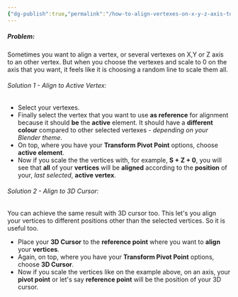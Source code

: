 ```yaml
---
{"dg-publish":true,"permalink":"/how-to-align-vertexes-on-x-y-z-axis-to-an-other-vertex-or-position/","noteIcon":""}
---
```


##### Problem:
Sometimes you want to align a vertex, or several vertexes on X,Y or Z axis to an other vertex. But when you choose the vertexes and scale to 0 on the axis that you want, it feels like it is choosing a random line to scale them all. 

###### Solution 1 - Align to Active Vertex:
- Select your vertexes.
- Finally select the vertex that you want to use **as reference** for alignment because it should **be** the **active** element. It should have a **different colour** compared to other selected vertexes - *depending on your Blender theme*.
- On top, where you have your **Transform Pivot Point** options, choose **active element**.
- Now if you scale the the vertices with, for example, **S + Z + 0**, you will see that **all** of your **vertices** will be **aligned** according to the **position** of your, *last selected*, **active vertex**.

###### Solution 2 - Align to 3D Cursor:
You can achieve the same result with 3D cursor too. This let's you align your vertices to different positions other than the selected vertices. So it is useful too.
- Place your **3D Cursor** to the **reference point** where you want to **align** your **vertices**.
- Again, on top, where you have your **Transform Pivot Point** options, choose **3D Cursor**.
- Now if you scale the vertices like on the example above, on an axis, your **pivot point** or let's say **reference point** will be the position of your 3D cursor.
